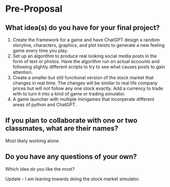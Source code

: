 # Pre-Proposal
## What idea(s) do you have for your final project?

1. Create the framework for a game and have ChatGPT design a random storyline, characters, graphics, and plot twists to generate a new feeling game every time you play.
2. Set up an algorithm to produce real looking social media posts in the form of text or photos. Have the algorithm run on actual accounts and following slightly different scripts to try to see what causes posts to gain attention.
3. Create a smaller but still functional version of the stock market that changes in real time. The changes will be similar to real life company prices but will not follow any one stock exactly. Add a currency to trade with to turn it into a kind of game or trading simulator.
4. A game launcher with multiple minigames that incorperate different areas of python and ChatGPT.

## If you plan to collaborate with one or two classmates, what are their names?

Most likely working alone.

## Do you have any questions of your own?

Which idea do you like the most?


Update - I am leaning towards doing the stock market simulator.
